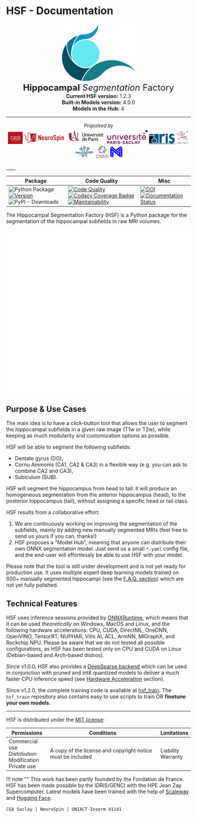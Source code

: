 # HSF - Documentation

<p align="center">
    <img src="https://raw.githubusercontent.com/clementpoiret/HSF/master/docs/resources/hsf_logo.svg" width="200">
    <br>
    <font size="+2"><b>Hippocampal</b> <i>Segmentation</i> Factory</font>
    <br>
    <b>Current HSF version:</b> 1.2.3<br>
    <b>Built-in Models version:</b> 4.0.0<br>
    <b>Models in the Hub:</b> 4
</p>

____

<p align="center">
    <font size="-1"><i>Propulsed by</i></font>
    <br>
    <img id="cea" src="resources/logos/cea.svg" width=40/>
    <img id="neurospin" src="resources/logos/neurospin.png" width=110/>
    <img id="up" src="resources/logos/up.png" width=110/>
    <img id="ups" src="resources/logos/ups.png" width=110/>
    <img id="idris" src="resources/logos/idris.png" width=70/>
    <img id="genci" src="resources/logos/genci.png" width=35/>
    <img id="hydra" src="resources/logos/hydra.png" width=55/>
    <img id="onnx" src="resources/logos/onnx.png" width=35/>
    <img id="neuralmagic" src="resources/logos/neuralmagic.png" width=35/>
</p>
____

<br>

| Package                                                                                                                                                                                                                                               | Code Quality                                                                                                                                                                                                                                                                                                                                                                                                                                                                                                                                                                                                                                                                                    | Misc                                                                                                                                                                                                                                                |
| ----------------------------------------------------------------------------------------------------------------------------------------------------------------------------------------------------------------------------------------------------- | ----------------------------------------------------------------------------------------------------------------------------------------------------------------------------------------------------------------------------------------------------------------------------------------------------------------------------------------------------------------------------------------------------------------------------------------------------------------------------------------------------------------------------------------------------------------------------------------------------------------------------------------------------------------------------------------------- | --------------------------------------------------------------------------------------------------------------------------------------------------------------------------------------------------------------------------------------------------- |
| ![Python Package](https://github.com/clementpoiret/HSF/actions/workflows/python-app.yml/badge.svg?branch=master) [![Version](https://badge.fury.io/py/hsf.svg)](https://badge.fury.io/py/hsf) ![PyPI - Downloads](https://img.shields.io/pypi/dm/hsf) | [![Code Quality](https://app.codacy.com/project/badge/Grade/cf02d1f84739401ba695e24f333c23b7)](https://www.codacy.com/gh/clementpoiret/HSF/dashboard?utm_source=github.com&utm_medium=referral&utm_content=clementpoiret/HSF&utm_campaign=Badge_Grade) [![Codacy Coverage Badge](https://app.codacy.com/project/badge/Coverage/cf02d1f84739401ba695e24f333c23b7)](https://www.codacy.com/gh/clementpoiret/HSF/dashboard?utm_source=github.com&utm_medium=referral&utm_content=clementpoiret/HSF&utm_campaign=Badge_Coverage) [![Maintainability](https://api.codeclimate.com/v1/badges/e0bf481dcbf3eecebefd/maintainability)](https://codeclimate.com/github/clementpoiret/HSF/maintainability) | [![DOI](https://zenodo.org/badge/DOI/10.5281/zenodo.5527122.svg)](https://doi.org/10.5281/zenodo.5527122) [![Documentation Status](https://readthedocs.org/projects/hsf/badge/?version=latest)](https://hsf.readthedocs.io/en/latest/?badge=latest) |

The Hippocampal Segmentation Factory (HSF) is a Python package for
the segmentation of the hippocampal subfields in raw MRI volumes.

![Header](resources/header.svg)

## Purpose & Use Cases

The main idea is to have a click-button tool that allows the user to
segment the hippocampal subfields in a given raw image (T1w or T2w), while keeping
as much modularity and customization options as possible.

HSF will be able to segment the following subfields:

- Dentate gyrus (DG),
- Cornu Ammonis (CA1, CA2 & CA3) in a flexible way (e.g. you can ask to combine CA2 and CA3),
- Subiculum (SUB).

HSF will segment the hippocampus from head to tail: it will produce
an homogeneous segmentation from the anterior hippocampus (head), to
the posterior hippocampus (tail), without assigning a specific head
or tail class.

HSF results from a collaborative effort:

1. We are continuously working on improving the segmentation of the subfields,
   mainly by adding new manually segmented MRIs (feel free to send us yours if you can, thanks!)
2. HSF proposes a "Model Hub", meaning that anyone can distribute their own ONNX segmentation
   model. Just send us a small `*.yaml` config file, and the end-user will effortlessly be able to
   use HSF with your model.

Please note that the tool is still under development and is not yet
ready for production use. It uses multiple expert deep learning models
trained on 600+ manually segmented hippocampi (see the [F.A.Q. section](faq.md))
which are not yet fully polished.

## Technical Features

HSF uses inference sessions provided by [ONNXRuntime](https://onnxruntime.ai),
which means that it can be used *theoretically* on Windows, MacOS and Linux,
and the following hardware accelerations: CPU, CUDA, DirectML, OneDNN,
OpenVINO, TensorRT, NUPHAR, Vitis AI, ACL, ArmNN, MIGraphX, and Rockchip NPU.
Please be aware that we do not tested all possible configurations, as HSF
has been tested only on CPU and CUDA on Linux (Debian-based and Arch-based distros).

Since v1.0.0, HSF also provides a [DeepSparse backend](https://neuralmagic.com/technology/)
which can be used in conjunction with pruned and int8 quantized models
to deliver a much faster CPU inference speed (see [Hardware Acceleration](user-guide/configuration.md)
section).

Since v1.2.0, the complete training code is available at [hsf_train](https://github.com/clementpoiret/hsf_train).
The `hsf_train` repository also contains easy to use scripts to train OR **finetune your own models**.

____

HSF is distributed under the [MIT license](about/license.md):

| Permissions                                                   | Conditions                                                  | Limitations           |
| ------------------------------------------------------------- | ----------------------------------------------------------- | --------------------- |
| Commercial use<br>Distribution<br>Modification<br>Private use | A copy of the license and copyright notice must be included | Liability<br>Warranty |

!!! note ""
    This work has been partly founded by the Fondation de France.
    HSF has been made possible by the IDRIS/GENCI with the HPE Jean Zay Supercomputer.
    Latest models have been trained with the help of [Scaleway](https://www.scaleway.com/) and [Hugging Face](https://huggingface.co/).

    CEA Saclay | NeuroSpin | UNIACT-Inserm U1141
